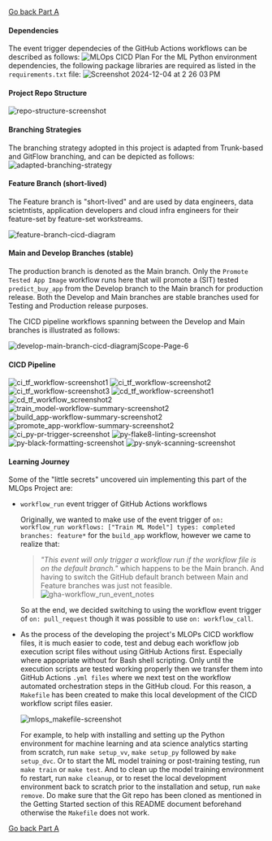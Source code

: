 [Go back Part A](getting_started_clc-A.md)

#### Dependencies
The event trigger dependecies of the GitHub Actions workflows can be described as follows:
  ![MLOps CICD Plan](https://github.com/user-attachments/assets/bd768c7e-b205-4e3d-8f6f-431a1ec079d7)
For the ML Python environment dependencies, the following package libraries are required as listed in the `requirements.txt` file:
  ![Screenshot 2024-12-04 at 2 26 03 PM](https://github.com/user-attachments/assets/632a7ba6-e8a6-4c51-b97f-520beebb2931)
#### Project Repo Structure
  ![repo-structure-screenshot](https://github.com/user-attachments/assets/570e7827-e3f2-45a9-8296-1f1141434620)
#### Branching Strategies
The branching strategy adopted in this project is adapted from Trunk-based and GitFlow branching, and can be depicted as follows:
  ![adapted-branching-strategy](https://github.com/user-attachments/assets/29d59e48-0818-4895-b7ea-a9b403ee043e)
#### Feature Branch (short-lived)
The Feature branch is "short-lived" and are used by data engineers, data scietntists, application developers and cloud infra engineers for their feature-set by feature-set workstreams.

  ![feature-branch-cicd-diagram](https://github.com/user-attachments/assets/74bc0afd-3b59-4f69-bcc5-5afba0d6cc68)
#### Main and Develop Branches (stable)
The production branch is denoted as the Main branch. Only the `Promote Tested App Image` workflow runs here that will promote a (SIT) tested `predict_buy_app` from the Develop branch to the Main branch for production release. Both the Develop and Main branches are stable branches used for Testing and Production release purposes.

The CICD pipeline workflows spanning between the Develop and Main branches is illustrated as follows:

  ![develop-main-branch-cicd-diagramjScope-Page-6](https://github.com/user-attachments/assets/4c8a7b58-8d6d-4f84-a312-1e3667aed192)
#### CICD Pipeline
  ![ci_tf_workflow-screenshot1](https://github.com/user-attachments/assets/a1904669-5a34-4980-8422-8ac46a0dc56c)
  ![ci_tf_workflow-screenshot2](https://github.com/user-attachments/assets/b174effe-d68e-4979-b6b5-5941dbc7f2a4)
  ![ci_tf_workflow-screenshot3](https://github.com/user-attachments/assets/f7d7e01c-16f1-407c-a292-256290ef7721)
  ![cd_tf_workflow-screenshot1](https://github.com/user-attachments/assets/0409d9a6-c6f8-42e1-a26f-34e30578fdd8)
  ![cd_tf_workflow_screenshot2](https://github.com/user-attachments/assets/a3a422cb-ab5a-41cd-9ca8-8b6c8dbb2e39)
  ![train_model-workflow-summary-screenshot2](https://github.com/user-attachments/assets/9780aaa1-6dfb-448e-a86d-50e36ab9fd9c)
  ![build_app-workflow-summary-screenshot2](https://github.com/user-attachments/assets/c2d486c7-0dfe-4c1f-bc4c-bcf0c1534bd1)
  ![promote_app-workflow-summary-screenshot2](https://github.com/user-attachments/assets/226ac1e9-875f-414a-b036-10ea14dea1be)
  ![ci_py-pr-trigger-screenshot](https://github.com/user-attachments/assets/85178d62-1813-46d3-bd8f-cf7cd55f199f)
  ![py-flake8-linting-screenshot](https://github.com/user-attachments/assets/9e9d7c47-5fd4-42a5-be3c-00fe36b96cd5)
  ![py-black-formatting-screenshot](https://github.com/user-attachments/assets/7029a197-654c-40e0-bc67-f16f1c72fbd3)
  ![py-snyk-scanning-screenshot](https://github.com/user-attachments/assets/35882bac-bae0-4fea-a292-2784a82fb9f7)
#### Learning Journey
Some of the "little secrets" uncovered uin implementing this part of the MLOps Project are:
  - `workflow_run` event trigger of GitHub Actions workflows

    Originally, we wanted to make use of the event trigger of `on: workflow_run workflows: ["Train ML Model"] types: completed branches: feature*` for the `build_app` workflow, however we came to realize that:
    
      > _"This event will only trigger a workflow run if the workflow file is on the default branch."_ which happens to be the Main branch. And having to switch the GitHub default branch between Main and Feature branches was just not feasible.
      > ![gha-workflow_run_event_notes](https://github.com/user-attachments/assets/b3142eb2-30cd-444d-8156-d13dcd633d52)

    So at the end, we decided switching to using the workflow event trigger of `on: pull_request` though it was possible to use `on: workflow_call`.

  - As the process of the developing the project's MLOPs CICD workflow files, it is much easier to code, test and debug each workflow job execution script files without using GitHub Actions first. Especially where appopriate without for Bash shell scripting. Only until the execution scripts are tested working properly then we transfer them into GitHub Actions `.yml files` where we next test on the workflow automated orchestration steps in the GitHub cloud. For this reason, a `Makefile` has been created to make this local development of the CICD workflow script files easier. 

    ![mlops_makefile-screenshot](https://github.com/user-attachments/assets/ca114246-8336-46ac-9bbd-e0fd23537402)

    For example, to help with installing and setting up the Python environment for machine learning and ata science analytics starting from scratch, run `make setup_vv`, `make setup_py` followed by `make setup_dvc`. Or to start the ML model training or post-training testing, run `make train` or `make test`. And to clean up the model training environment fo restart, run `make cleanup`, or to reset the local development environment back to scratch prior to the installation and setup, run `make remove`. Do make sure that the Git repo has been cloned as mentioned in the Getting Started section of this README document beforehand otherwise the `Makefile` does not work.

[Go back Part A](getting_started_clc-A.md)
